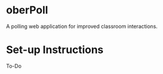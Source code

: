 # oberPoll

A polling web application for improved classroom interactions.


# Set-up Instructions

To-Do
